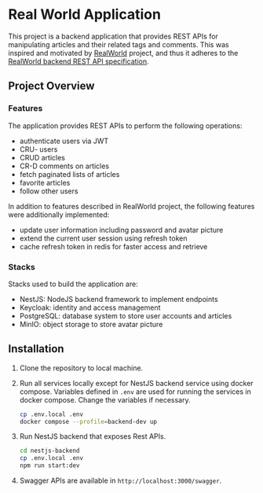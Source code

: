 # Real World Application

This project is a backend application that provides REST APIs for manipulating articles and their related tags and comments. This was inspired and motivated by [RealWorld](https://github.com/gothinkster/realworld) project, and thus it adheres to the [RealWorld backend REST API specification](https://realworld-docs.netlify.app/docs/specs/backend-specs/introduction).

## Project Overview

### Features

The application provides REST APIs to perform the following operations:

- authenticate users via JWT
- CRU- users
- CRUD articles
- CR-D comments on articles
- fetch paginated lists of articles
- favorite articles
- follow other users

In addition to features described in RealWorld project, the following features were additionally implemented:

- update user information including password and avatar picture
- extend the current user session using refresh token
- cache refresh token in redis for faster access and retrieve

### Stacks

Stacks used to build the application are:

- NestJS: NodeJS backend framework to implement endpoints
- Keycloak: identity and access management
- PostgreSQL: database system to store user accounts and articles
- MinIO: object storage to store avatar picture

## Installation

1. Clone the repository to local machine.

2. Run all services locally except for NestJS backend service using docker compose. Variables defined in `.env` are used for running the services in docker compose. Change the variables if necessary.

   ```bash
   cp .env.local .env
   docker compose --profile=backend-dev up
   ```

3. Run NestJS backend that exposes Rest APIs.

   ```bash
   cd nestjs-backend
   cp .env.local .env
   npm run start:dev
   ```

4. Swagger APIs are available in `http://localhost:3000/swagger`.
